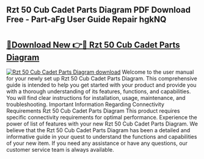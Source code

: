 ## Rzt 50 Cub Cadet Parts Diagram PDF Download Free - Part-aFg User Guide Repair hgkNQ

# <h2><a href="http://dfided.blite.top/?on=Rzt+50+Cub+Cadet+Parts+Diagram">🔗Download New 👉🔴 Rzt 50 Cub Cadet Parts Diagram</a></h2>

[![Rzt 50 Cub Cadet Parts Diagram download](https://i.imgur.com/lujVjoI.png)](http://dfided.blite.top/?on=Rzt+50+Cub+Cadet+Parts+Diagram)
Welcome to the user manual for your newly set up Rzt 50 Cub Cadet Parts Diagram. This comprehensive guide is intended to help you get started with your product and provide you with a thorough understanding of its features, functions, and capabilities. You will find clear instructions for installation, usage, maintenance, and troubleshooting. Important Information Regarding Connectivity Requirements Rzt 50 Cub Cadet Parts Diagram This product requires specific connectivity requirements for optimal performance. Experience the power of list of features with your new Rzt 50 Cub Cadet Parts Diagram. We believe that the Rzt 50 Cub Cadet Parts Diagram has been a detailed and informative guide in your quest to understand the functions and capabilities of your new item. If you need any assistance or have any questions, our customer service team is always available.
